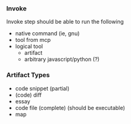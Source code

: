 



### Invoke 
Invoke step should be able to run the following

- native command (ie, gnu)
- tool from mcp
- logical tool
  - artifact
  - arbitrary javascript/python (?)



### Artifact Types

- code snippet (partial)
- (code) diff
- essay
- code file (complete) (should be executable)
- map

